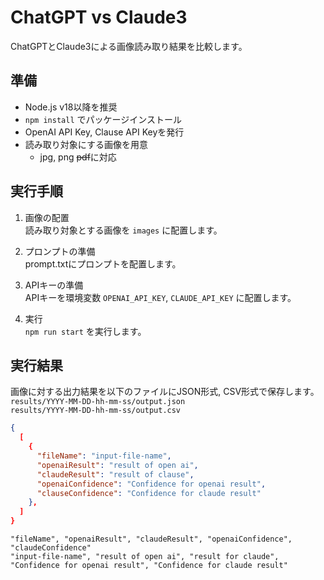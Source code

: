 
# ChatGPT vs Claude3

ChatGPTとClaude3による画像読み取り結果を比較します。  

## 準備

- Node.js v18以降を推奨
- `npm install` でパッケージインストール
- OpenAI API Key, Clause API Keyを発行
- 読み取り対象にする画像を用意
  - jpg, png ~~pdf~~に対応

## 実行手順

1. 画像の配置  
読み取り対象とする画像を `images` に配置します。

2. プロンプトの準備  
prompt.txtにプロンプトを配置します。

3. APIキーの準備  
APIキーを環境変数 `OPENAI_API_KEY`, `CLAUDE_API_KEY` に配置します。  

4. 実行  
`npm run start` を実行します。


## 実行結果

画像に対する出力結果を以下のファイルにJSON形式, CSV形式で保存します。  
`results/YYYY-MM-DD-hh-mm-ss/output.json`  
`results/YYYY-MM-DD-hh-mm-ss/output.csv`


```json
{
  [
    {
      "fileName": "input-file-name",
      "openaiResult": "result of open ai",
      "claudeResult": "result of clause",
      "openaiConfidence": "Confidence for openai result",
      "clauseConfidence": "Confidence for claude result"
    },
  ]
}
```

```csv
"fileName", "openaiResult", "claudeResult", "openaiConfidence", "claudeConfidence"
"input-file-name", "result of open ai", "result for claude", "Confidence for openai result", "Confidence for claude result"
```

